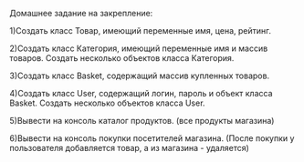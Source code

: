 Домашнее задание на закрепление:

1)Создать класс Товар, имеющий переменные имя, цена, рейтинг.

2)Создать класс Категория, имеющий переменные имя и массив товаров. Создать несколько объектов класса Категория.

3)Создать класс Basket, содержащий массив купленных товаров.

4)Создать класс User, содержащий логин, пароль и объект класса Basket. Создать несколько объектов класса User.

5)Вывести на консоль каталог продуктов. (все продукты магазина)

6)Вывести на консоль покупки посетителей магазина. (После покупки у пользователя добавляется товар, а из магазина - удаляется)